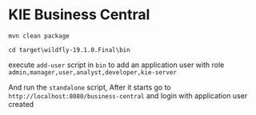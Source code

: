 # KIE Business Central

```
mvn clean package
```

```
cd target\wildfly-19.1.0.Final\bin
```

execute `add-user` script in `bin` to add an application user with role `admin,manager,user,analyst,developer,kie-server`

And run the `standalone` script, After it starts go to `http://localhost:8080/business-central` and login with application user created
